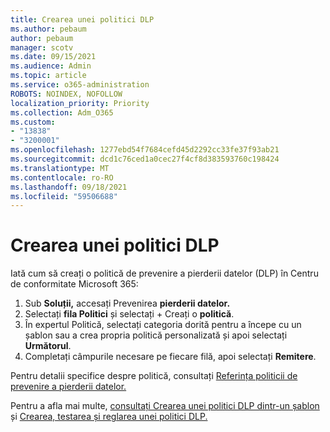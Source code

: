 ```yaml
---
title: Crearea unei politici DLP
ms.author: pebaum
author: pebaum
manager: scotv
ms.date: 09/15/2021
ms.audience: Admin
ms.topic: article
ms.service: o365-administration
ROBOTS: NOINDEX, NOFOLLOW
localization_priority: Priority
ms.collection: Adm_O365
ms.custom:
- "13838"
- "3200001"
ms.openlocfilehash: 1277ebd54f7684cefd45d2292cc33fe37f93ab21
ms.sourcegitcommit: dcd1c76ced1a0cec27f4cf8d383593760c198424
ms.translationtype: MT
ms.contentlocale: ro-RO
ms.lasthandoff: 09/18/2021
ms.locfileid: "59506688"
---
```

# <a name="create-dlp-policy"></a>Crearea unei politici DLP

Iată cum să creați o politică de prevenire a pierderii datelor (DLP) în Centru de conformitate Microsoft 365:

1. Sub **Soluții,** accesați Prevenirea **pierderii datelor.**
1. Selectați **fila Politici** și selectați + Creați o **politică**.   
1. În expertul Politică, selectați categoria dorită pentru a începe cu un șablon sau a crea propria politică personalizată și apoi selectați **Următorul**.
1. Completați câmpurile necesare pe fiecare filă, apoi selectați **Remitere**.

Pentru detalii specifice despre politică, consultați [Referința politicii de prevenire a pierderii datelor.](https://docs.microsoft.com/microsoft-365/compliance/dlp-policy-reference)

Pentru a afla mai multe, [consultați Crearea unei politici DLP dintr-un șablon](https://docs.microsoft.com/microsoft-365/compliance/create-a-dlp-policy-from-a-template) și [Crearea, testarea și reglarea unei politici DLP.](https://docs.microsoft.com/microsoft-365/compliance/create-test-tune-dlp-policy)